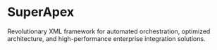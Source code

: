 # SuperApex
Revolutionary XML framework for automated orchestration, optimized architecture, and high-performance enterprise integration solutions.
